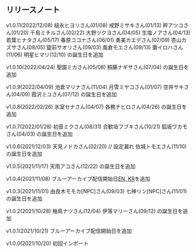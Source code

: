 ## リリースノート

v1.0.11(2022/12/08)
槌永ヒヨリさん(01/08)
戒野ミサキさん(01/13)
秤アツコさん(01/20)
千鳥ミチルさん(02/22)
大野ツクヨさん(04/05)
生塩ノアさん(04/13)
若葉ヒナタさん(05/17)
春原ココナさん(06/01)
勇美カエデさん(07/09)
杏山カズサさん(08/05)
錠前サオリさん(09/03)
風倉モエさん(09/13)
棗イロハさん(11/06)
明星ヒマリ(12/10)
の誕生日を追加

v1.0.10(2022/04/24)
聖園ミカさん(05/08)
桐藤ナギサさん(07/04)
の誕生日を追加

v1.0.9(2022/04/09)
池倉マリナさん(11/04)
月雪ミヤコさん(01/07)
空井サキさん(04/09)
霞沢ミユさん(07/12)
の誕生日を追加

v1.0.8(2022/02/26)
氷室セナさん(04/07)
各務チヒロさん(04/26)
の誕生日を追加

v1.0.7(2022/01/28)
初音ミクさん(08/31)
合歓垣フブキさん(10/21)
狐坂ワカモさん(04/03)
の誕生日を追加

v1.0.6(2021/12/03)
天見ノドカさん(02/20) // 設定漏れ
佐城トモエさん(11/10)
の誕生日を追加

v1.0.5(2021/11/17)
天雨アコさん(12/22)
の誕生日を追加

v1.0.4(2021/11/08)
ブルーアーカイブ配信開始日[EN, KR](11/09~11/10)を追加

v1.0.3(2021/11/01)
由良木モモカ[NPC]さん(09/03)
七神リン[NPC]さん(11/01)
の誕生日を追加

v1.0.2(2021/10/28)
柚鳥ナツさん(12/04)
伊落マリーさん(09/12)
の誕生日を追加

v1.0.1(2021/10/21)
ブルーアーカイブ配信開始日を追加

v1.0.0(2021/10/20)
初回インポート